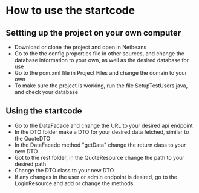 # How to use the startcode

## Settting up the project on your own computer

* Download or clone the project and open in Netbeans
* Go to the the config.properties file in other sources, and change the database information to your own, as well as the desired database for use
* Go to the pom.xml file in Project Files and change the domain to your own
* To make sure the project is working, run the file SetupTestUsers.java, and check your database

## Using the startcode
* Go to the DataFacade and change the URL to your desired api endpoint
* In the DTO folder make a DTO for your desired data fetched, similar to the QuoteDTO
* In the DataFacade method "getData" change the return class to your new DTO
* Got to the rest folder, in the QuoteResource change the path to your desired path
* Change the DTO class to your new DTO
* If any changes in the user or admin endpoint is desired, go to the LoginResource and add or change the methods 
